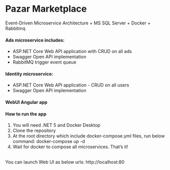 # Pazar Marketplace
Event-Driven Microservice Architecture + MS SQL Server + Docker + Rabbitmq
#### Ads microservice includes:
- ASP.NET Core Web API application with CRUD on all ads
- Swagger Open API implementation 
- RabbitMQ trigger event queue
#### Identity microservice:
- ASP.NET Core Web API application - CRUD on all users
- Swagger Open API implementation
#### WebUI Angular app
#### How to run the app
1. You will need .NET 5 and Docker Desktop
2. Clone the repository
3. At the root directory which include docker-compose.yml files, run below command: docker-compose up -d
4. Wait for docker to compose all microservices. That’s it!
<br />
You can launch Web UI as below urls: http://localhost:80

